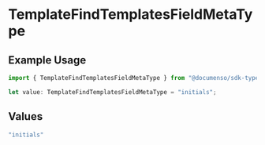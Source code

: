# TemplateFindTemplatesFieldMetaType

## Example Usage

```typescript
import { TemplateFindTemplatesFieldMetaType } from "@documenso/sdk-typescript/models/operations";

let value: TemplateFindTemplatesFieldMetaType = "initials";
```

## Values

```typescript
"initials"
```